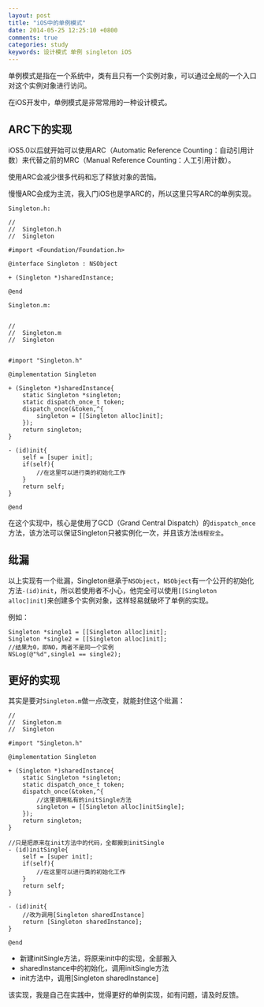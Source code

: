 ```yaml
---
layout: post
title: "iOS中的单例模式"
date: 2014-05-25 12:25:10 +0800
comments: true
categories: study
keywords: 设计模式 单例 singleton iOS
---
```


单例模式是指在一个系统中，类有且只有一个实例对象，可以通过全局的一个入口对这个实例对象进行访问。

在iOS开发中，单例模式是非常常用的一种设计模式。

## ARC下的实现
iOS5.0以后就开始可以使用ARC（Automatic Reference Counting：自动引用计数）来代替之前的MRC（Manual Reference Counting：人工引用计数）。

使用ARC会减少很多代码和忘了释放对象的苦恼。

慢慢ARC会成为主流，我入门iOS也是学ARC的，所以这里只写ARC的单例实现。

`Singleton.h:`
```objc
//
//  Singleton.h
//  Singleton

#import <Foundation/Foundation.h>

@interface Singleton : NSObject

+ (Singleton *)sharedInstance;

@end

```

`Singleton.m:`
```objc

//
//  Singleton.m
//  Singleton


#import "Singleton.h"

@implementation Singleton

+ (Singleton *)sharedInstance{
    static Singleton *singleton;
    static dispatch_once_t token;
    dispatch_once(&token,^{
        singleton = [[Singleton alloc]init];
    });
    return singleton;
}

- (id)init{
    self = [super init];
    if(self){
        //在这里可以进行类的初始化工作
    }
    return self;
}

@end

```

在这个实现中，核心是使用了GCD（Grand Central Dispatch）的`dispatch_once`方法，该方法可以保证Singleton只被实例化一次，并且该方法`线程安全`。

## 纰漏
以上实现有一个纰漏，Singleton继承于`NSObject`，`NSObject`有一个公开的初始化方法`-(id)init`，所以若使用者不小心，他完全可以使用`[[Singleton alloc]init]`来创建多个实例对象，这样轻易就破坏了单例的实现。

例如：
```objc
Singleton *single1 = [[Singleton alloc]init];
Singleton *single2 = [[Singleton alloc]init];
//结果为0，即NO，两者不是同一个实例
NSLog(@"%d",single1 == single2);
```

## 更好的实现
其实是要对`Singleton.m`做一点改变，就能封住这个纰漏：

```objc
//
//  Singleton.m
//  Singleton

#import "Singleton.h"

@implementation Singleton

+ (Singleton *)sharedInstance{
    static Singleton *singleton;
    static dispatch_once_t token;
    dispatch_once(&token,^{
        //这里调用私有的initSingle方法
        singleton = [[Singleton alloc]initSingle];
    });
    return singleton;
}
    
//只是把原来在init方法中的代码，全都搬到initSingle
- (id)initSingle{
    self = [super init];
    if(self){
        //在这里可以进行类的初始化工作
    }
    return self;
}

- (id)init{
    //改为调用[Singleton sharedInstance]
    return [Singleton sharedInstance];
}

@end
```

* 新建initSingle方法，将原来init中的实现，全部搬入
* sharedInstance中的初始化，调用initSingle方法
* init方法中，调用[Singleton sharedInstance]


该实现，我是自己在实践中，觉得更好的单例实现，如有问题，请及时反馈。